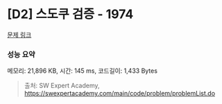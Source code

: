 # [D2] 스도쿠 검증 - 1974 

[문제 링크](https://swexpertacademy.com/main/code/problem/problemDetail.do?contestProbId=AV5Psz16AYEDFAUq) 

### 성능 요약

메모리: 21,896 KB, 시간: 145 ms, 코드길이: 1,433 Bytes



> 출처: SW Expert Academy, https://swexpertacademy.com/main/code/problem/problemList.do